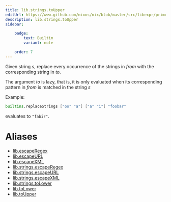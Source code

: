 ```yaml
---
title: lib.strings.toUpper
editUrl: https://www.github.com/nixos/nix/blob/master/src/libexpr/primops.cc
description: lib.strings.toUpper
sidebar:

    badge:
        text: Builtin
        variant: note

    order: 7
---
```


Given string *s*, replace every occurrence of the strings in *from*
with the corresponding string in *to*.

The argument *to* is lazy, that is, it is only evaluated when its corresponding pattern in *from* is matched in the string *s*

Example:

```nix
builtins.replaceStrings ["oo" "a"] ["a" "i"] "foobar"
```

evaluates to `"fabir"`.


# Aliases

- [lib.escapeRegex](reference/lib/lib-escapeRegex)
- [lib.escapeURL](reference/lib/lib-escapeURL)
- [lib.escapeXML](reference/lib/lib-escapeXML)
- [lib.strings.escapeRegex](reference/lib/strings/lib-strings-escapeRegex)
- [lib.strings.escapeURL](reference/lib/strings/lib-strings-escapeURL)
- [lib.strings.escapeXML](reference/lib/strings/lib-strings-escapeXML)
- [lib.strings.toLower](reference/lib/strings/lib-strings-toLower)
- [lib.toLower](reference/lib/lib-toLower)
- [lib.toUpper](reference/lib/lib-toUpper)


